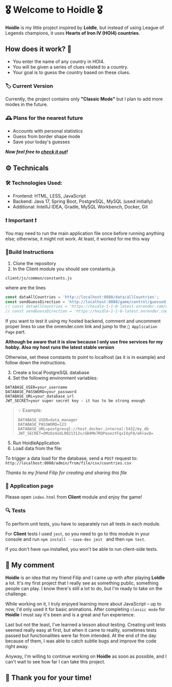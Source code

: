 # 🎖️ ️Welcome to Hoidle 🎖️

**Hoidle** is my little project inspired by **Loldle**, 
but instead of using League of Legends champions, 
it uses **Hearts of Iron IV (HOI4) countries**.

## How does it work? 🤔
- You enter the name of any country in HOI4.
- You will be given a series of clues related to a country.
- Your goal is to guess the country based on these clues.

  
### 🏷 Current Version 

Currently, the project contains only **"Classic Mode"** but I plan to add more modes in the future.

### 🕰 Plans for the nearest future 
- Accounts with personal statistics
- Guess from border shape mode
- Save your today's guesses

**_Now feel free to [check it out](https://hoidle.netlify.app/)!_**

## ⚙️ Technicals 

### 🛠️ Technologies Used:
- Frontend: HTML, LESS, JavaScript
- Backend: Java 17, Spring Boot, PostgreSQL, MySQL (used initially)
- Additional: IntelliJ IDEA, Gradle, MySQL Workbench, Docker, Git

### ❗ Important ❗

You may need to run the main application file once before running anything else; otherwise, it might not work.
At least, it worked for me this way

### 🧱Build Instructions
1. Clone the repository
2. In the Client module you should see constants.js

`client/js/common/constants.js`

where are the lines

```javascript
const dataAllCountries = 'http://localhost:8080/data/allCountries';
const sendGuessDirection = 'http://localhost:8080/game/control/guessed';
// const dataAllCountries = 'https://hoidle-1-1-0-latest.onrender.com/data/allCountries';
// const sendGuessDirection = 'https://hoidle-1-1-0-latest.onrender.com/game/control/guessed';
```
If you want to test it using my hosted backend, comment and uncomment proper lines
to use the onrender.com link and jump to the `🔗 Application Page` part.

**Although be aware that it is slow because I only use free
services for my hobby. Also my host runs the latest stable version**

Otherwise, set these constants to point to localhost 
(as it is in example) and follow down the instructions.

3. Create a local PostgreSQL database
4. Set the following environment variables:

```
DATABASE_USER=your_username
DATABASE_PASSWORD=your_password
DATABASE_URL=your_database_url
JWT_SECRET=your super secret key - it has to be strong enough
```

> 💡 Example:
> ```
> DATABASE_USER=data_manager
> DATABASE_PASSWORD=123
> DATABASE_URL=postgresql://host.docker.internal:5432/my_db
> JWT_SECRET=OMzOz4adL0021312v/GB4Me7RQPaoeztFqxIdyF8/eK+avQ=
> ```

5. Run HoidleApplication
6. Load data from the file:

To trigger a data load for the database, send a `POST` request to:
   `http://localhost:8080/admin/from/file/csv/countries.csv`

_Thanks to my friend Filip for creating and sharing this file_

### 🔗 Application page

Please open `index.html` from **Client** module and enjoy the game!

### 🔍 Tests

To perform unit tests, you have to separately run all tests in each module.

For **Client** tests I used `jest`, so you need to go to this
module in your console and run `npm install --save-dev jest
 ` and then `npm test`.

If you don't have `npm` installed, you won't be able to run client-side tests.

## 💬 My comment
**Hoidle** is an idea that my friend Filip and I came up with
after playing **Loldle** a lot. It's my first project that I really 
see as something public, something people can play. I know there's still 
a lot to do, but I'm ready to take on the challenge.

While working on it, I truly enjoyed learning more about 
JavaScript – up to now, I'd only used it for basic animations.
After completing `classic mode` for **Hoidle** I must say it's been and is
a great and fun experience.

Last but not the least, I've learned a lesson about testing.
Creating unit tests seemed really easy at first, but when 
it came to reality, sometimes tests passed but functionalities 
were far from intended. At the end of the day because of
them, I was able to catch subtle bugs and improve the code right away.

Anyway, I'm willing to continue working on **Hoidle** as soon as possible,
and I can't wait to see how far I can take this project.

## 🙏 Thank you for your time!
